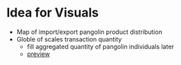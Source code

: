 # Idea for Visuals

- Map of import/export pangolin product distribution
- Globle of scales transaction quantity
  - fill aggregated quantity of pangolin individuals later
  - [preview](https://roytangrb.github.io/pangolin)